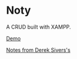 # Noty

A CRUD built with XAMPP.

[Demo](https://notylib.herokuapp.com)

[Notes from Derek Sivers's](https://sivers.org/book)